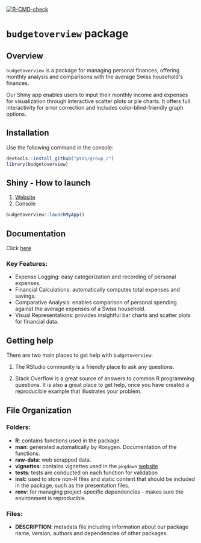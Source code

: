 [![R-CMD-check](https://github.com/ptds2023/pkgTest/actions/workflows/R-CMD-check.yaml/badge.svg?branch=main)](https://github.com/ptds2023/pkgTest/actions/workflows/R-CMD-check.yaml)

# `budgetoverview` package

## Overview

`budgetoverview` is a package for managing personal finances, offering monthly analysis and comparisons with the average Swiss household's finances.

Our Shiny app enables users to input their monthly income and expenses for visualization through interactive scatter plots or pie charts. It offers full interactivity for error correction and includes color-blind-friendly graph options.

## Installation

Use the following command in the console:

``` r
devtools::install_github("ptds/group_c")
library(budgetoverview)
```

## Shiny - How to launch

1.  [Website](https://ptnsy6-marc-bourleau.shinyapps.io/shiny/)
2.  Console

``` r
budgetoverview::launchMyApp()
```

## Documentation

Click [here](https://ptds2023.github.io/group_c/articles/function-usage.html)

### Key Features:

-   Expense Logging: easy categorization and recording of personal expenses.
-   Financial Calculations: automatically computes total expenses and savings.
-   Comparative Analysis: enables comparison of personal spending against the average expenses of a Swiss household.
-   Visual Representations: provides insightful bar charts and scatter plots for financial data.

## Getting help

There are two main places to get help with `budgetoverview`:

1.  The RStudio community is a friendly place to ask any questions.

2.  Stack Overflow is a great source of answers to common R programming questions. It is also a great place to get help, once you have created a reproducible example that illustrates your problem.

## File Organization

### Folders:

-   **R**: contains functions used in the package.
-   **man**: generated automatically by Roxygen. Documentation of the functions.
-   **raw-data**: web scrapped data.
-   **vignettes**: contains vignettes used in the `pkgdown` [website](https://bourleaumarc.github.io/prog/)
-   **tests**: tests are conducted on each function for validation
-   **inst:** used to store non-R files and static content that should be included in the package, such as the presentation files.
-   **renv**: for managing project-specific dependencies - makes sure the environment is reproducible.

### Files:

-   **DESCRIPTION**: metadata file including information about our package name, version, authors and dependencies of other packages.
